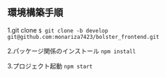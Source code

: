 ## 環境構築手順

1.git clone
  `$ git clone -b develop git@github.com:monariza7423/bolster_frontend.git`
  
2.パッケージ関係のインストール
  `npm install`

3.プロジェクト起動
  `npm start`
